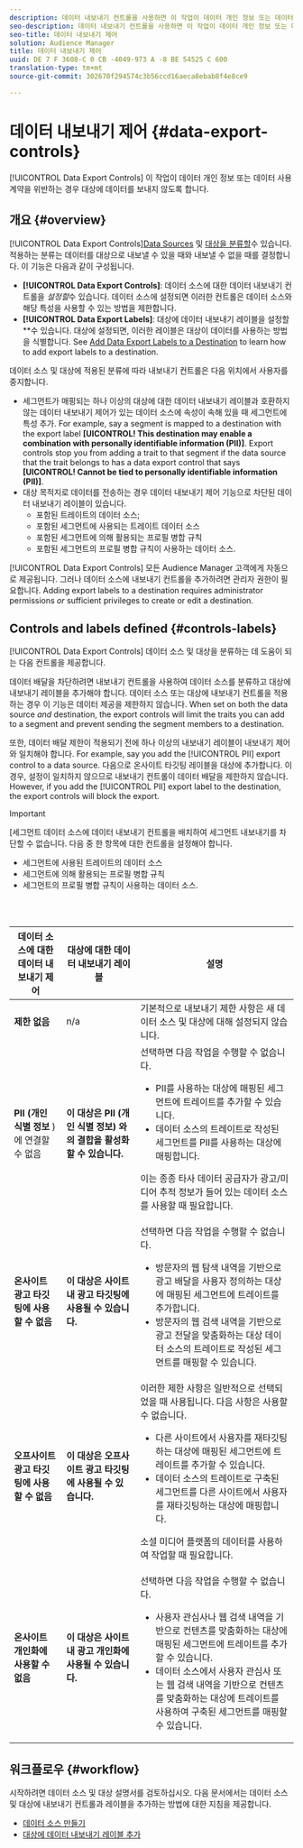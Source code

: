 ```yaml
---
description: 데이터 내보내기 컨트롤을 사용하면 이 작업이 데이터 개인 정보 또는 데이터 사용 계약을 위반하는 경우 대상을 대상으로 보낼 수 없습니다.
seo-description: 데이터 내보내기 컨트롤을 사용하면 이 작업이 데이터 개인 정보 또는 데이터 사용 계약을 위반하는 경우 대상을 대상으로 보낼 수 없습니다.
seo-title: 데이터 내보내기 제어
solution: Audience Manager
title: 데이터 내보내기 제어
uuid: DE 7 F 3608-C 0 CB -4049-973 A -8 BE 54525 C 600
translation-type: tm+mt
source-git-commit: 302670f294574c3b56ccd16aeca8ebab8f4e8ce9

---
```



# 데이터 내보내기 제어 {#data-export-controls}

[!UICONTROL Data Export Controls] 이 작업이 데이터 개인 정보 또는 데이터 사용 계약을 위반하는 경우 대상에 데이터를 보내지 않도록 합니다.

## 개요 {#overview}

[!UICONTROL Data Export Controls][Data Sources](../features/datasources-list-and-settings.md#data-sources-list-and-settings) 및 [대상을 분류할](../features/destinations/destinations.md)수 있습니다. 적용하는 분류는 데이터를 대상으로 내보낼 수 있을 때와 내보낼 수 없을 때를 결정합니다. 이 기능은 다음과 같이 구성됩니다.

* **[!UICONTROL Data Export Controls]**: 데이터 소스에 대한 데이터 내보내기 컨트롤을 *설정할*&#x200B;수 있습니다. 데이터 소스에 설정되면 이러한 컨트롤은 데이터 소스와 해당 특성을 사용할 수 있는 방법을 제한합니다.
* **[!UICONTROL Data Export Labels]**: 대상에 데이터 내보내기 레이블을 설정할 **&#x200B;수 있습니다. 대상에 설정되면, 이러한 레이블은 대상이 데이터를 사용하는 방법을 식별합니다. See [Add Data Export Labels to a Destination](/help/using/features/destinations/manage-destinations.md#add-data-export-labels) to learn how to add export labels to a destination.

데이터 소스 및 대상에 적용된 분류에 따라 내보내기 컨트롤은 다음 위치에서 사용자를 중지합니다.

* 세그먼트가 매핑되는 하나 이상의 대상에 대한 데이터 내보내기 레이블과 호환하지 않는 데이터 내보내기 제어가 있는 데이터 소스에 속성이 속해 있을 때 세그먼트에 특성 추가.
For example, say a segment is mapped to a destination with the export label **[UICONTROL! This destination may enable a combination with personally identifiable information (PII)]**. Export controls stop you from adding a trait to that segment if the data source that the trait belongs to has a data export control that says **[UICONTROL! Cannot be tied to personally identifiable information (PII)]**.
* 대상 목적지로 데이터를 전송하는 경우 데이터 내보내기 제어 기능으로 차단된 데이터 내보내기 레이블이 있습니다.
   * 포함된 트레이트의 데이터 소스;
   * 포함된 세그먼트에 사용되는 트레이트 데이터 소스
   * 포함된 세그먼트에 의해 활용되는 프로필 병합 규칙
   * 포함된 세그먼트의 프로필 병합 규칙이 사용하는 데이터 소스.

[!UICONTROL Data Export Controls] 모든 Audience Manager 고객에게 자동으로 제공됩니다. 그러나 데이터 소스에 내보내기 컨트롤을 추가하려면 관리자 권한이 필요합니다. Adding export labels to a destination requires administrator permissions *or* sufficient privileges to create or edit a destination.

## Controls and labels defined {#controls-labels}

[!UICONTROL Data Export Controls] 데이터 소스 및 대상을 분류하는 데 도움이 되는 다음 컨트롤을 제공합니다.

데이터 배달을 차단하려면 내보내기 컨트롤을 사용하여 데이터 소스를 분류하고 대상에 내보내기 레이블을 추가해야 합니다. 데이터 소스 또는 대상에 내보내기 컨트롤을 적용하는 경우 이 기능은 데이터 제공을 제한하지 않습니다. When set on both the data source *and* destination, the export controls will limit the traits you can add to a segment and prevent sending the segment members to a destination.

또한, 데이터 배달 제한이 적용되기 전에 하나 이상의 내보내기 레이블이 내보내기 제어와 일치해야 합니다. For example, say you add the [!UICONTROL PII] export control to a data source. 다음으로 온사이트 타깃팅 레이블을 대상에 추가합니다. 이 경우, 설정이 일치하지 않으므로 내보내기 컨트롤이 데이터 배달을 제한하지 않습니다. However, if you add the [!UICONTROL PII] export label to the destination, the export controls will block the export.

>[!IMPORTANT]
>
>[세그먼트 데이터 소스에 데이터 내보내기 컨트롤을 배치하여 세그먼트 내보내기를 차단할 수 없습니다. 다음 중 한 항목에 대한 컨트롤을 설정해야 합니다.
> * 세그먼트에 사용된 트레이트의 데이터 소스
> * 세그먼트에 의해 활용되는 프로필 병합 규칙
> * 세그먼트의 프로필 병합 규칙이 사용하는 데이터 소스.


<br> 

<table id="table_7D1F0270B5604A82B96A13CC49C937C0"> 
 <thead> 
  <tr> 
   <th colname="col1" class="entry"> 데이터 소스에 대한 데이터 내보내기 제어 </th> 
   <th colname="col2" class="entry"> 대상에 대한 데이터 내보내기 레이블 </th> 
   <th colname="col3" class="entry"> 설명 </th> 
  </tr> 
 </thead>
 <tbody> 
  <tr> 
   <td colname="col1"> <b><span class="uicontrol"> 제한 없음</span></b> </td> 
   <td colname="col2"> n/a </td> 
   <td colname="col3"> 기본적으로 내보내기 제한 사항은 새 데이터 소스 및 대상에 대해 설정되지 않습니다. </td> 
  </tr> 
  <tr> 
   <td colname="col1"> <b><span class="uicontrol"> PII (개인 식별 정보</span></b> ) 에 연결할 수 없음 </td> 
   <td colname="col2"> <b><span class="uicontrol"> 이 대상은 PII (개인 식별 정보) 와의 결합을 활성화할 수 있습니다.</span></b> </td> 
   <td colname="col3">선택하면 다음 작업을 수행할 수 없습니다. 
    <ul id="ul_0D5A4D0373374217A4BACDFC3BB2F79D"> 
     <li id="li_C32FC26C6E814412A1C73B840E81BB68">PII를 사용하는 대상에 매핑된 세그먼트에 트레이트를 추가할 수 있습니다. </li> 
     <li id="li_BF4FD10807AF4E109CEA22FBD3F6F9B3">데이터 소스의 트레이트로 작성된 세그먼트를 PII를 사용하는 대상에 매핑합니다. </li> 
    </ul> <p>이는 종종 타사 데이터 공급자가 광고/미디어 추적 정보가 들어 있는 데이터 소스를 사용할 때 필요합니다. </p> </td> 
  </tr> 
  <tr> 
   <td colname="col1"> <b><span class="uicontrol"> 온사이트 광고 타깃팅에 사용할 수 없음</span></b> </td> 
   <td colname="col2"> <b><span class="uicontrol"> 이 대상은 사이트 내 광고 타깃팅에 사용될 수 있습니다.</span></b> </td> 
   <td colname="col3">선택하면 다음 작업을 수행할 수 없습니다. 
    <ul id="ul_5B17972E7E0C424A833AD540DFF3CBF2"> 
     <li id="li_05810CEAC8CB4616BB2D52DDDADA84A8">방문자의 웹 탐색 내역을 기반으로 광고 배달을 사용자 정의하는 대상에 매핑된 세그먼트에 트레이트를 추가합니다. </li> 
     <li id="li_B2C3479ECEA74F49B9A2CFDDEE128DF3">방문자의 웹 검색 내역을 기반으로 광고 전달을 맞춤화하는 대상 데이터 소스의 트레이트로 작성된 세그먼트를 매핑할 수 있습니다. </li> 
    </ul> </td> 
  </tr> 
  <tr> 
   <td colname="col1"> <b><span class="uicontrol"> 오프사이트 광고 타깃팅에 사용할 수 없음</span></b> </td> 
   <td colname="col2"> <b><span class="uicontrol"> 이 대상은 오프사이트 광고 타깃팅에 사용될 수 있습니다.</span></b> </td> 
   <td colname="col3">이러한 제한 사항은 일반적으로 선택되었을 때 사용됩니다. 다음 사항은 사용할 수 없습니다. 
    <ul id="ul_B9352FF5282C481BA3A24C581217A156"> 
     <li id="li_0F89583A603D4CD8804724954CFD52C6">다른 사이트에서 사용자를 재타깃팅하는 대상에 매핑된 세그먼트에 트레이트를 추가할 수 있습니다. </li> 
     <li id="li_ABDD8BEDE9AF411695C7BDF9AE522BA7">데이터 소스의 트레이트로 구축된 세그먼트를 다른 사이트에서 사용자를 재타깃팅하는 대상에 매핑합니다. </li> 
    </ul> <p>소셜 미디어 플랫폼의 데이터를 사용하여 작업할 때 필요합니다. </p> </td> 
  </tr> 
  <tr> 
   <td colname="col1"> <b><span class="uicontrol"> 온사이트 개인화에 사용할 수 없음</span></b> </td> 
   <td colname="col2"> <b><span class="uicontrol"> 이 대상은 사이트 내 광고 개인화에 사용될 수 있습니다.</span></b> </td> 
   <td colname="col3">선택하면 다음 작업을 수행할 수 없습니다. 
    <ul id="ul_3360EB209E07402A863F0E7473B99D3F"> 
     <li id="li_88B3842B67E040EB9DC0BBEB8E5EC251">사용자 관심사나 웹 검색 내역을 기반으로 컨텐츠를 맞춤화하는 대상에 매핑된 세그먼트에 트레이트를 추가할 수 있습니다. </li> 
     <li id="li_6506254CCE6546039A3D82B60368C8B4">데이터 소스에서 사용자 관심사 또는 웹 검색 내역을 기반으로 컨텐츠를 맞춤화하는 대상에 트레이트를 사용하여 구축된 세그먼트를 매핑할 수 있습니다. </li> 
    </ul> </td> 
  </tr> 
 </tbody> 
</table>

## 워크플로우 {#workflow}

시작하려면 데이터 소스 및 대상 설명서를 검토하십시오. 다음 문서에서는 데이터 소스 및 대상에 내보내기 컨트롤과 레이블을 추가하는 방법에 대한 지침을 제공합니다.

* [데이터 소스 만들기](../features/manage-datasources.md#create-data-source)
* [대상에 데이터 내보내기 레이블 추가](../features/destinations/manage-destinations.md#add-data-export-labels)